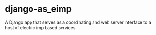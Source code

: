 django-as_eimp
==============

A Django app that serves as a coordinating and web server interface to a host of electric imp based services
